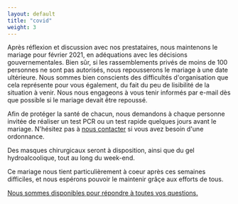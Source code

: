 ```yaml
---
layout: default
title: "covid"
weight: 3
---
```


Après réflexion et discussion avec nos prestataires, nous maintenons le mariage pour février 2021, en adéquations avec les décisions gouvernementales. Bien sûr, si les rassemblements privés de moins de 100 personnes ne sont pas autorisés, nous repousserons le mariage à une date ultérieure. Nous sommes bien conscients des difficultés d'organisation que cela représente pour vous également, du fait du peu de lisibilité de la situation à venir. Nous nous engageons à vous tenir informés par e-mail dès que possible si le mariage devait être repoussé.

Afin de protéger la santé de chacun, nous demandons à chaque personne invitée de réaliser un test PCR ou un test rapide quelques jours avant le mariage. N'hésitez pas à [nous contacter](/contact) si vous avez besoin d'une ordonnance.

Des masques chirurgicaux seront à disposition, ainsi que du gel hydroalcoolique, tout au long du week-end.

Ce mariage nous tient particulièrement à coeur après ces semaines difficiles, et nous espérons pouvoir le maintenir grâçe aux efforts de tous.

[Nous sommes disponibles pour répondre à toutes vos questions.](/contact)

